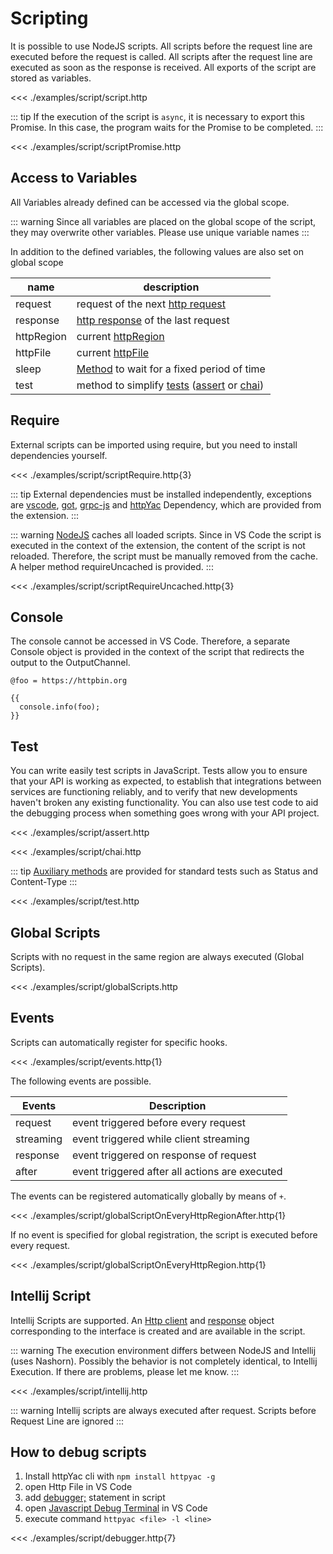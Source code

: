 
# Scripting

It is possible to use NodeJS scripts. All scripts before the request line are executed before the request is called. All scripts after the request line are executed as soon as the response is received. All exports of the script are stored as variables.


<<< ./examples/script/script.http

::: tip
If the execution of the script is `async`, it is necessary to export this Promise. In this case, the program waits for the Promise to be completed.
:::

<<< ./examples/script/scriptPromise.http

## Access to Variables

All Variables already defined can be accessed via the global scope.

::: warning
Since all variables are placed on the global scope of the script, they may overwrite other variables. Please use unique variable names
:::

In addition to the defined variables, the following values are also set on global scope

| name | description |
| - | - |
| request | request of the next [http request](https://github.com/AnWeber/httpyac/blob/main/src/models/httpRequest.ts) |
| response | [http response](https://github.com/AnWeber/httpyac/blob/main/src/models/httpResponse.ts) of the last request |
| httpRegion | current [httpRegion](https://github.com/AnWeber/httpyac/blob/main/src/models/httpRegion.ts) |
| httpFile | current [httpFile](https://github.com/AnWeber/httpyac/blob/main/src/models/httpFile.ts) |
| sleep | [Method](https://github.com/AnWeber/httpyac/blob/main/src/utils/promiseUtils.ts#L7) to wait for a fixed period of time
| test | method to simplify [tests](https://github.com/AnWeber/httpyac/blob/main/src/actions/jsAction.ts#L40) ([assert](https://github.com/AnWeber/httpyac/blob/main/examples/script/assert.http) or [chai](https://github.com/AnWeber/httpyac/blob/main/examples/script/chai.http)) |

## Require

External scripts can be imported using require, but you need to install dependencies yourself.

<<< ./examples/script/scriptRequire.http{3}


::: tip
External dependencies must be installed independently, exceptions are [vscode](https://www.npmjs.com/package/@types/vscode), [got](https://www.npmjs.com/package/got), [grpc-js](https://www.npmjs.com/package/@grpc/grpc-js) and [httpYac](https://www.npmjs.com/package/httpyac) Dependency, which are provided from the extension.
:::

::: warning
[NodeJS](https://nodejs.org/api/modules.html#modules_require_cache) caches all loaded scripts. Since in VS Code the script is executed in the context of the extension, the content of the script is not reloaded. Therefore, the script must be manually removed from the cache. A helper method requireUncached is provided.
:::

<<< ./examples/script/scriptRequireUncached.http{3}

## Console

The console cannot be accessed in VS Code. Therefore, a separate Console object is provided in the context of the script that redirects the output to the OutputChannel.

```http
@foo = https://httpbin.org

{{
  console.info(foo);
}}
```

## Test
You can write easily test scripts in JavaScript. Tests allow you to ensure that your API is working as expected, to establish that integrations between services are functioning reliably, and to verify that new developments haven't broken any existing functionality. You can also use test code to aid the debugging process when something goes wrong with your API project.


<<< ./examples/script/assert.http

<<< ./examples/script/chai.http


::: tip
[Auxiliary methods](https://github.com/AnWeber/httpyac/blob/790a1b0409bd9eed6ef0ff26a2fc017952d58231/src/models/testFunction.ts#L6-L14) are provided for standard tests such as Status and Content-Type
:::

<<< ./examples/script/test.http

## Global Scripts

Scripts with no request in the same region are always executed (Global Scripts).

<<< ./examples/script/globalScripts.http

## Events

Scripts can automatically register for specific hooks.

<<< ./examples/script/events.http{1}

The following events are possible.

| Events | Description |
| - | - |
| request | event triggered before every request |
| streaming | event triggered while client streaming |
| response | event triggered on response of request |
| after | event triggered after all actions are executed |

The events can be registered automatically globally by means of `+`.

<<< ./examples/script/globalScriptOnEveryHttpRegionAfter.http{1}

If no event is specified for global registration, the script is executed before every request.

<<< ./examples/script/globalScriptOnEveryHttpRegion.http{1}


## Intellij Script

Intellij Scripts are supported. An [Http client](https://www.jetbrains.com/help/idea/http-client-reference.html) and [response](https://www.jetbrains.com/help/idea/http-response-reference.html) object corresponding to the interface is created and are available in the script.

::: warning
The execution environment differs between NodeJS and Intellij (uses Nashorn). Possibly the behavior is not completely identical, to Intellij Execution. If there are problems, please let me know.
:::

<<< ./examples/script/intellij.http

::: warning
Intellij scripts are always executed after request. Scripts before Request Line are ignored
:::


## How to debug scripts

1. Install httpYac cli with `npm install httpyac -g`
1. open Http File in VS Code
3. add [debugger;](https://developer.mozilla.org/de/docs/Web/JavaScript/Reference/Statements/debugger) statement in script
4. open [Javascript Debug Terminal](https://code.visualstudio.com/docs/nodejs/nodejs-debugging#_javascript-debug-terminal) in VS Code
5. execute command `httpyac <file> -l <line>`


<<< ./examples/script/debugger.http{7}